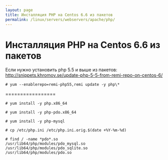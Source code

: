 ```yaml
---
layout: page
title: Инсталляция PHP на Centos 6.6 из пакетов
permalink: /linux/servers/webservers/apache/php/
---
```


# Инсталляция PHP на Centos 6.6 из пакетов

Если нужно установить php 5.5 и выше из пакетов:
http://snippets.khromov.se/update-php-5-5-from-remi-repo-on-centos-6/


    # yum --enablerepo=remi-php55,remi update -y php\*

=================

    # yum install -y php.x86_64

    # yum install -y php-pdo.x86_64

    # yum install -y php-mysql

    # cp /etc/php.ini /etc/php.ini.orig.$(date +%Y-%m-%d)

    # find / -name *pdo*.so
    /usr/lib64/php/modules/pdo_mysql.so
    /usr/lib64/php/modules/pdo_sqlite.so
    /usr/lib64/php/modules/pdo.so
